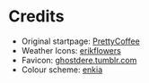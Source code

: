 # Credits

* Original startpage: [PrettyCoffee](https://github.com/PrettyCoffee/yet-another-generic-startpage)
* Weather Icons: [erikflowers](https://erikflowers.github.io/weather-icons/)
* Favicon: [ghostdere.tumblr.com](https://ghostdere.tumblr.com/post/91981219168/tiny-pixels-favicons-more-masterpost)
* Colour scheme: [enkia](https://github.com/enkia/tokyo-night-vscode-theme)
